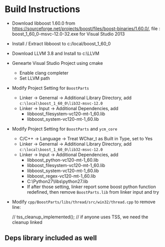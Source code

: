 # Build Instructions

* Download libboost 1.60.0 from https://sourceforge.net/projects/boost/files/boost-binaries/1.60.0/, file : boost_1_60_0-msvc-12.0-32.exe for Visual Studio 2013
* Install / Extract libboost to c:/local/boost_1_60_0
* Download LLVM 3.8 and Install to c:\LLVM
* Genearte Visual Studio Project using cmake
    * Enable clang completer
    * Set LLVM path
* Modify Project Setting for `BoostParts`
    * Linker -> Genernal -> Additional Library Directory, add `c:\local\boost_1_60_0\lib32-msvc-12.0`
    * Linker -> Input -> Additional Dependencies, add 
        * libboost_filesystem-vc120-mt-1_60.lib
        * libboost_system-vc120-mt-1_60.lib
* Modify Project Setting for `BoostParts` and `ycm_core`
	* C/C++ -> Language -> Treat WChar_t as Built in Type, set to Yes
    * Linker -> Genernal -> Additional Library Directory, add `c:\local\boost_1_60_0\lib32-msvc-12.0`
    * Linker -> Input -> Additional Dependencies, add 
        * libboost_python-vc120-mt-1_60.lib
        * libboost_filesystem-vc120-mt-1_60.lib
        * libboost_system-vc120-mt-1_60.lib
        * libboost_regex-vc120-mt-1_60.lib
        * C:\Python27\libs\python27.lib
        * If after those setting, linker report some boost python function redefined, then remove `BoostParts.lib` from linker input and try
* Modify `cpp/BoostParts/libs/thread/src/win32/thread.cpp` to remove line: 
    
     // tss_cleanup_implemented(); // if anyone uses TSS, we need the cleanup linked


## Deps library included as well

